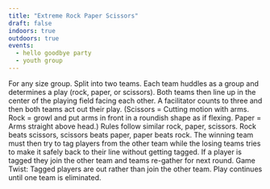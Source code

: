 ```yaml
---
title: "Extreme Rock Paper Scissors"
draft: false
indoors: true
outdoors: true
events:
  - hello goodbye party
  - youth group
---
```


For any size group. Split into two teams. Each team huddles as a group and determines a play (rock, paper, or scissors). Both teams then line up in the center of the playing field facing each other. A facilitator counts to three and then both teams act out their play. (Scissors = Cutting motion with arms. Rock = growl and put arms in front in a roundish shape as if flexing. Paper = Arms straight above head.) Rules follow similar rock, paper, scissors. Rock beats scissors, scissors beats paper, paper beats rock. The winning team must then try to tag players from the other team while the losing teams tries to make it safely back to their line without getting tagged. If a player is tagged they join the other team and teams re-gather for next round. Game Twist: Tagged players are out rather than join the other team. Play continues until one team is eliminated.

